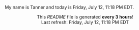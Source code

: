 My name is Tanner and today is Friday, July 12, 11:18 PM EDT.

<p align="center">This <i>README</i> file is generated <b>every 3 hours</b>!</br>Last refresh: Friday, July 12, 11:18 PM EDT<br /></p>
